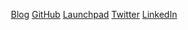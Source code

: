 <p align="center">
                    <a href="https://aleksandartodorovic.wordpress.com/" target="_blank" class="btn">Blog</a>
                    <a href="https://github.com/aleksandar-todorovic" target="_blank" class="btn">GitHub</a>
                    <a href="https://launchpad.net/~aleksandar-todorovic" target="_blank" class="btn">Launchpad</a>
                    <a href="https://twitter.com/r3bl_" target="_blank" class="btn">Twitter</a>
                    <a href="https://www.linkedin.com/in/aleksandartodorovic" target="_blank" class="btn">LinkedIn</a>
                </p>
